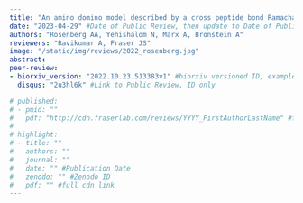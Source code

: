 ```yaml
---
title: "An amino domino model described by a cross peptide bond Ramachandran plot defines amino acid pairs as local structural units"
date: "2023-04-29" #Date of Public Review, then update to Date of Publication
authors: "Rosenberg AA, Yehishalom N, Marx A, Bronstein A"
reviewers: "Ravikumar A, Fraser JS"
image: "/static/img/reviews/2022_rosenberg.jpg"
abstract:
peer-review:
- biorxiv_version: "2022.10.23.513383v1" #biorxiv versioned ID, example "5533316v1"
  disqus: "2u3hl6k" #Link to Public Review, ID only

# published:
# - pmid: ""
#   pdf: "http://cdn.fraserlab.com/reviews/YYYY_FirstAuthorLastName" #full cdn link
#
# highlight:
# - title: ""
#   authors: ""
#   journal: ""
#   date: "" #Publication Date
#   zenodo: "" #Zenodo ID
#   pdf: "" #full cdn link
---
```

